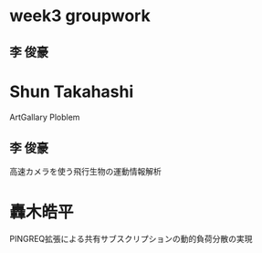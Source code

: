 # week3 groupwork

## 李 俊豪

# Shun Takahashi 
ArtGallary Ploblem
## 李 俊豪

高速カメラを使う飛行生物の運動情報解析
# 轟木皓平
PINGREQ拡張による共有サブスクリプションの動的負荷分散の実現
